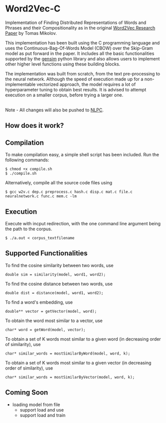 # Word2Vec-C
Implementation of Finding Distributed Representations of Words and Phrases and their Compositionality as in the original [Word2Vec Research Paper](https://papers.nips.cc/paper/5021-distributed-representations-of-words-and-phrases-and-their-compositionality) by Tomas Mikolov.<br>

This implementation has been built using the C programming language and uses the Continuous-Bag-Of-Words Model (CBOW) over the Skip-Gram model as put forward in the paper. It includes all the basic functionalities supported by the [gensim](https://radimrehurek.com/gensim/models/word2vec.html) python library and also allows users to implement other higher level functions using these building blocks.<br>

The implementation was built from scratch, from the text pre-processing to the neural network. Although the speed of execution made up for a non-implementable vectorized approach, the model requires a lot of hyperparameter tuning to obtain best results. It is advised to attempt execution on a smaller corpus, before trying a larger one.<br><br>

Note - All changes will also be pushed to [NLPC](https://github.com/aditeyabaral/NLPC).

## How does it work?

## Compilation

To make compilation easy, a simple shell script has been included. Run the following commands:<br>
```
$ chmod +x compile.sh
$ ./compile.sh
```

Alternatively, compile all the source code files using <br>
```
$ gcc w2v.c dep.c preprocess.c hash.c disp.c mat.c file.c neuralnetwork.c func.c mem.c -lm
```

## Execution

Execute with incput redirection, with the one command line argument being the path to the corpus.<br>
```
$ ./a.out < corpus_textfilename 
```

## Supported Functionalities

To find the cosine similarity between two words, use
```
double sim = similarity(model, word1, word2);
```

To find the cosine distance between two words, use 
```
double dist = distance(model, word1, word2);
```

To find a word's embedding, use
```
double** vector = getVector(model, word);
```

To obtain the word most similar to a vector, use
```
char* word = getWord(model, vector);
```

To obtain a set of K words most similar to a given word (in decreasing order of similarity), use
```
char* similar_words = mostSimilarByWord(model, word, k);
```

To obtain a set of K words most similar to a given vector (in decreasing order of similarity), use
```
char* similar_words = mostSimilarByVector(model, word, k);
```

## Coming Soon

* loading model from file
    * support load and use
    * support load and train
